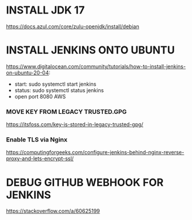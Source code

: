 # INSTALL JDK 17
https://docs.azul.com/core/zulu-openjdk/install/debian


# INSTALL JENKINS ONTO UBUNTU
https://www.digitalocean.com/community/tutorials/how-to-install-jenkins-on-ubuntu-20-04:
- start: sudo systemctl start jenkins
- status: sudo systemctl status jenkins
- open port 8080 AWS

### MOVE KEY FROM LEGACY TRUSTED.GPG
https://itsfoss.com/key-is-stored-in-legacy-trusted-gpg/

### Enable TLS via Nginx
https://computingforgeeks.com/configure-jenkins-behind-nginx-reverse-proxy-and-lets-encrypt-ssl/

# DEBUG GITHUB WEBHOOK FOR JENKINS
https://stackoverflow.com/a/60625199

